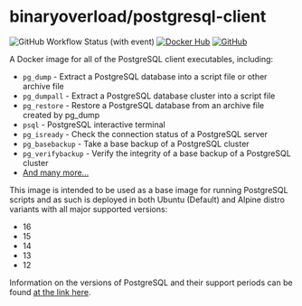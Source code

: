 # binaryoverload/postgresql-client 
![GitHub Workflow Status (with event)](https://img.shields.io/github/actions/workflow/status/binaryoverload/docker-postgresql-client/docker.yml) [![Docker Hub](https://img.shields.io/badge/Docker%20Hub-gray?logo=docker)](https://hub.docker.com/r/binaryoverload/postgresql-client) [![GitHub](https://img.shields.io/badge/GitHub-black?logo=github&logoColor=white)](https://github.com/binaryoverload/docker-postgresql-client/)


A Docker image for all of the PostgreSQL client executables, including:
 - `pg_dump` - Extract a PostgreSQL database into a script file or other archive file
 - `pg_dumpall` - Extract a PostgreSQL database cluster into a script file
 - `pg_restore` - Restore a PostgreSQL database from an archive file created by pg_dump
 - `psql` - PostgreSQL interactive terminal
 - `pg_isready` - Check the connection status of a PostgreSQL server
 - `pg_basebackup` - Take a base backup of a PostgreSQL cluster
 - `pg_verifybackup` - Verify the integrity of a base backup of a PostgreSQL cluster
 - [And many more...](https://www.postgresql.org/docs/current/reference-client.html)

This image is intended to be used as a base image for running PostgreSQL scripts and as such is deployed in both Ubuntu (Default) and Alpine distro variants with all major supported versions:
 - 16
 - 15
 - 14
 - 13
 - 12

Information on the versions of PostgreSQL and their support periods can be found [at the link here](https://www.postgresql.org/support/versioning/).
